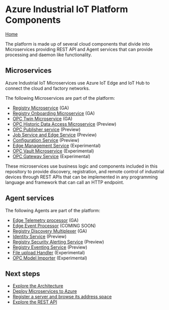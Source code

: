 # Azure Industrial IoT Platform Components

[Home](../readme.md)

The platform is made up of several cloud components that divide into Microservices providing REST API and Agent services that can provide processing and daemon like functionality.

## Microservices

Azure Industrial IoT Microservices use Azure IoT Edge and IoT Hub to connect the cloud and factory networks.

The following Microservices are part of the platform:

* [Registry Microservice](registry.md) (GA)
* [Registry Onboarding Microservice](onboarding.md) (GA)
* [OPC Twin Microservice](twin.md) (GA)
* [OPC Historic Data Access Microservice](history.md) (Preview)
* [OPC Publisher service](publisher.md) (Preview)
* [Job Service and Edge Service](jobs.md) (Preview)
* [Configuration Service](configuration.md) (Preview)
* [Edge Management Service](edgemanager.md) (Experimental)
* [OPC Vault Microservice](vault.md) (Experimental)
* [OPC Gateway Service](gateway.md) (Experimental)

These microservices use business logic and components included in this repository to provide discovery, registration, and remote control of industrial devices through REST APIs that can be implemented in any programming language and framework that can call an HTTP endpoint.

## Agent services

The following Agents are part of the platform:

* [Edge Telemetry processor](telemetry.md) (GA)
* [Edge Event Processor](events.md) (COMING SOON)
* [Registry Discovery Multiplexer](discovery.md) (GA)
* [Identity Service](identity.md) (Preview)
* [Registry Security Alerting Service](security.md) (Preview)
* [Registry Eventing Service](registryevents.md) (Preview)
* [File upload Handler](fileupload.md) (Experimental)
* [OPC Model Importer](graph.md) (Experimental)

## Next steps

* [Explore the Architecture](../architecture.md)
* [Deploy Microservices to Azure](../howto-deploy-microservices.md)
* [Register a server and browse its address space](../howto-use-cli.md)
* [Explore the REST API](../api/readme.md)
